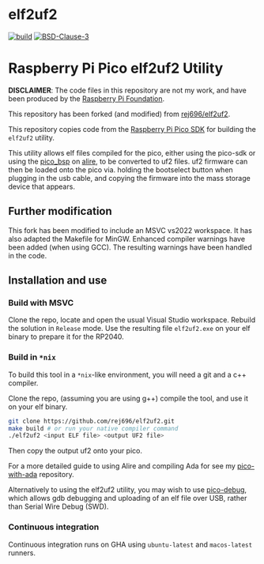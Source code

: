 elf2uf2
==================

<p align="left">
    <a href="https://github.com/ckormanyos/elf2uf2/actions">
        <img src="https://github.com/ckormanyos/elf2uf2/actions/workflows/elf2uf2.yml/badge.svg" alt="build"></a>
    <a href="https://github.com/ckormanyos/elf2uf2/blob/main/LICENSE.TXT">
        <img src="https://img.shields.io/badge/license-BSD-Clause-3-blue.svg" alt="BSD-Clause-3"></a>
</p>

# Raspberry Pi Pico elf2uf2 Utility

__DISCLAIMER__: The code files in this repository are not my work, and have been
produced by the [Raspberry Pi Foundation](https://github.com/raspberrypi).

This repository has been forked (and modified) from
[rej696/elf2uf2](https://github.com/rej696/elf2uf2).

This repository copies code from the
[Raspberry Pi Pico SDK](https://github.com/raspberrypi/pico-sdk)
for building the `elf2uf2` utility.

This utility allows elf files compiled for the pico, either using the pico-sdk
or using the [pico_bsp](https://github.com/JeremyGrosser/pico_bsp) on
[alire](https://alire.ada.dev/), to be converted to uf2 files. uf2 firmware can
then be loaded onto the pico via. holding the bootselect button when plugging in
the usb cable, and copying the firmware into the mass storage device that
appears.

## Further modification

This fork has been modified to include an MSVC vs2022 workspace.
It has also adapted the Makefile for MinGW. Enhanced compiler warnings
have been added (when using GCC). The resulting warnings have been handled in the code.

## Installation and use

### Build with MSVC

Clone the repo, locate and open the usual Visual Studio workspace.
Rebuild the solution in `Release` mode. Use the resulting file `elf2uf2.exe`
on your elf binary to prepare it for the RP2040.

### Build in `*nix`

To build this tool in a `*nix`-like environment, you will need a git and a c++ compiler.

Clone the repo, (assuming you are using g++) compile the tool, and use it on
your elf binary.

```bash
git clone https://github.com/rej696/elf2uf2.git
make build # or run your native compiler command
./elf2uf2 <input ELF file> <output UF2 file>
```

Then copy the output uf2 onto your pico.

For a more detailed guide to using Alire and compiling Ada for see my
[pico-with-ada](https://github.com/rej696/pico-with-ada) repository.

Alternatively to using the elf2uf2 utility, you may wish to use
[pico-debug](https://github.com/majbthrd/pico-debug), which allows gdb debugging
and uploading of an elf file over USB, rather than Serial Wire Debug (SWD).

### Continuous integration

Continuous integration runs on GHA using `ubuntu-latest` and `macos-latest` runners.
